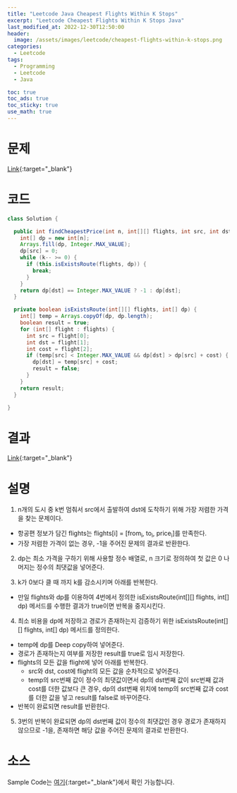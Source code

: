 ```yaml
---
title: "Leetcode Java Cheapest Flights Within K Stops"
excerpt: "Leetcode Cheapest Flights Within K Stops Java"
last_modified_at: 2022-12-30T12:50:00
header:
  image: /assets/images/leetcode/cheapest-flights-within-k-stops.png
categories:
  - Leetcode
tags:
  - Programming
  - Leetcode
  - Java

toc: true
toc_ads: true
toc_sticky: true
use_math: true
---
```

# 문제
[Link](https://leetcode.com/problems/cheapest-flights-within-k-stops){:target="_blank"}

# 코드
```java
class Solution {

  public int findCheapestPrice(int n, int[][] flights, int src, int dst, int k) {
    int[] dp = new int[n];
    Arrays.fill(dp, Integer.MAX_VALUE);
    dp[src] = 0;
    while (k-- >= 0) {
      if (this.isExistsRoute(flights, dp)) {
        break;
      }
    }
    return dp[dst] == Integer.MAX_VALUE ? -1 : dp[dst];
  }

  private boolean isExistsRoute(int[][] flights, int[] dp) {
    int[] temp = Arrays.copyOf(dp, dp.length);
    boolean result = true;
    for (int[] flight : flights) {
      int src = flight[0];
      int dst = flight[1];
      int cost = flight[2];
      if (temp[src] < Integer.MAX_VALUE && dp[dst] > dp[src] + cost) {
        dp[dst] = temp[src] + cost;
        result = false;
      }
    }
    return result;
  }

}
```

# 결과
[Link](https://leetcode.com/problems/cheapest-flights-within-k-stops/submissions/867880088/){:target="_blank"}

# 설명
1. n개의 도시 중 k번 멈춰서 src에서 출발하여 dst에 도착하기 위해 가장 저렴한 가격을 찾는 문제이다.
- 항공편 정보가 담긴 flights는 flights[i] = [from<sub>i</sub>, to<sub>i</sub>, price<sub>i</sub>]를 만족한다.
- 가장 저렴한 가격이 없는 경우, -1을 주어진 문제의 결과로 반환한다.

2. dp는 최소 가격을 구하기 위해 사용할 정수 배열로, n 크기로 정의하여 첫 값은 0 나머지는 정수의 최댓값을 넣어준다.

3. k가 0보다 클 때 까지 k를 감소시키며 아래를 반복한다.
- 만일 flights와 dp를 이용하여 4번에서 정의한 isExistsRoute(int[][] flights, int[] dp) 메서드를 수행한 결과가 true이면 반복을 중지시킨다.

4. 최소 비용을 dp에 저장하고 경로가 존재하는지 검증하기 위한 isExistsRoute(int[][] flights, int[] dp) 메서드를 정의한다.
- temp에 dp를 Deep copy하여 넣어준다.
- 경로가 존재하는지 여부를 저장한 result를 true로 임시 저장한다.
- flights의 모든 값을 flight에 넣어 아래를 반복한다.
  - src와 dst, cost에 flight의 모든 값을 순차적으로 넣어준다.
  - temp의 src번째 값이 정수의 최댓값이면서 dp의 dst번째 값이 src번째 값과 cost를 더한 값보다 큰 경우, dp의 dst번째 위치에 temp의 src번째 값과 cost를 더한 값을 넣고 result를 false로 바꾸어준다.
- 반복이 완료되면 result를 반환한다.

5. 3번의 반복이 완료되면 dp의 dst번째 값이 정수의 최댓값인 경우 경로가 존재하지 않으므로 -1을, 존재하면 해당 값을 주어진 문제의 결과로 반환한다.

# 소스
Sample Code는 [여기](https://github.com/GracefulSoul/leetcode/blob/master/src/main/java/gracefulsoul/problems/CheapestFlightsWithinKStops.java){:target="_blank"}에서 확인 가능합니다.